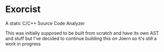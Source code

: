 # Exorcist
A static C/C++ Source Code Analyzer

This was initially supposed to be built from scratch and have its own AST and stuff
but I've decided to continue building this on Joern so it's still a work in progress
